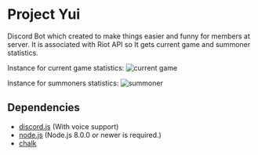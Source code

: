 Project Yui
===================
Discord Bot which created to make things easier and funny for members at server. 
It is associated with Riot API so It gets current game and summoner statistics.

Instance for current game statistics:
![current game](http://i.imgur.com/0rxfqZk.png)

Instance for summoners statistics:
![summoner](http://i.imgur.com/qgIPQAg.png)


Dependencies
------------

 - [discord.js](https://github.com/hydrabolt/discord.js) (With voice support)
 - [node.js](https://nodejs.org/en/download/) (Node.js 8.0.0 or newer is required.)
 - [chalk](https://github.com/chalk/chalk)